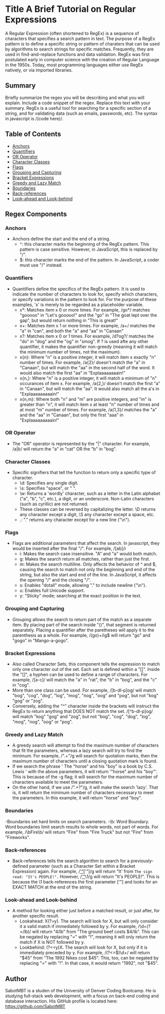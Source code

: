 # Title A Brief Tutorial on Regular Expressions

A Regular Expression (often shortened to RegEx) is a sequence of characters that specifies a search pattern in text. The purpose of a RegEx pattern is to define a specific string or pattern of charaters that can be used by algorithms to search strings for specific matches. Frequently, they are used in find-and-replace functions and data validation. RegEx was first postulated early in computer science with the creation of Regular Language in the 1950s. Today, most programming languages either use RegEx natively, or via imported libraries. 

## Summary

Briefly summarize the regex you will be describing and what you will explain. Include a code snippet of the regex. Replace this text with your summary.
RegEx is a useful tool for searching for a specific section of a string, and for validating data (such as emails, passwords, etc). The syntax in javascript is /(code here)/. 


## Table of Contents

- [Anchors](#anchors)
- [Quantifiers](#quantifiers)
- [OR Operator](#or-operator)
- [Character Classes](#character-classes)
- [Flags](#flags)
- [Grouping and Capturing](#grouping-and-capturing)
- [Bracket Expressions](#bracket-expressions)
- [Greedy and Lazy Match](#greedy-and-lazy-match)
- [Boundaries](#boundaries)
- [Back-references](#back-references)
- [Look-ahead and Look-behind](#look-ahead-and-look-behind)

## Regex Components

### Anchors
 - Anchors define the start and the end of a string. 
    - ^: this character marks the beginning of the RegEx pattern. This pattern is case sensitive. However, in JavaScript, this is replaced by "/".
    - $: this character marks the end of the pattern. In JavaScript, a coder must use "/" instead.

### Quantifiers
 - Quantifiers define the specifics of the RegEx pattern. It is used to indicate the number of characters to look for, specify which characters, or specify variations in the pattern to look for. For the purpose of these examples, 'x' is merely to be regarded as a placeholder variable. 
    - x*: Matches item x 0 or more times. For example, /go*/ matches "gooooo" in "Let's gooooo!" and the "go" in "The goat lept over the gap", but would return nothing in "This is great!"
    - x+: Matches item x 1 or more times. For example, /a+/ matches the "a" in "can", and both the "a" and "aa" in "Canaan"
    - x?: Matches item x 0 or 1 times. For example, /d?og?/ matches the "do" in "dog" and the "og" in "smog". If ? is used afte any other quantifier, it makes the quantifier non-greedy (meaning it will match the minimum number of times, not the maximum). 
    - x{n}: Where "n" is a positive integer, it will match item x exactly "n" number of times. For example, /a{2}/ doesn't match the "a" in "Canaan", but will match the "aa" in the second half of the word. It would also match the first "aa" in "Explaaaaaaaain!"
    - x{n,}: Where "n" is a positive integer, it will match a minimum of "n" occurances of item x. For example, /a{2,}/ doesn't match the first "a" in "Canaan", but will match the "aa". It would also match all the a's in "Explaaaaaaaaain!"
    - x{n,m}: Where both "n" and "m" are positive integers, and "m" is greater than "n", it will match item x at least "n" number of times and at most "m" number of times. For example, /a{1,3}/ matches the "a" and the "aa" in "Canaan", but only the first "aaa" in "Explaaaaaaaaain!"

### OR Operator
 - The "OR" operator is represented by the "|" character. For example, /a|b/ will return the "a" in "cat" OR the "b" in "bog". 

### Character Classes
- Specific signifiers that tell the function to return only a specific type of character. 
    - \d: Specifies any single digit. 
    - \s: Specifies "space", or " ". 
    - \w: Returns a 'wordly' character, such as a letter in the Latin alphabet ("a", "b", "c", etc.), a digit, or an underscore. Non-Latin characters (such as cyrillic) are not returned. 
    - These classes can be reversed by capitalizing the letter. \D returns any character except a digit, \S any character except a space, etc. 
    - .: "." returns any character except for a new line ("\n"). 

### Flags
- Flags are additional parameters that affect the search. In javascript, they would be inserted after the final "/". For example, /[ab]/i
    - i: Makes the search case insensitive. "A" and "a" would both match.
    - g: Makes the search return all matches, rather than just the first.
    - m: Makes the search multiline. Only affects the behavior of ^ and $, causing the search to match not only the beginning and end of the string, but also the start and end of the line. In JavaScript, it affects the opening "/" and the closing "/".
    - s: Enables "dotall" mode, allowing "." to include newline ("\n"). 
    - u: Enables full Unicode support.
    - y: "Sticky" mode; searching at the exact position in the text.  

### Grouping and Capturing
- Grouping allows the search to return part of the match as a separate item. By placing part of the search inside "()", that segment is returned separately. Placing a quantifier after the paretheses will apply it to the parenthesis as a whole. For example, /(go)+/ig$ will return "go" and "gogo" in "Mango-a-gogo". 

### Bracket Expressions
- Also called Character Sets, this component tells the expression to match only one character out of the set. Each set is defined within a "[]". Inside the "[]", a hyphen can be used to define a range of characters. For example, /[a-c]/ will match the "a" in "rat", the "b" in "bog", and the "c" in "cog".
- More than one class can be used. For example, /[b-dl-p]og/ will match "bog", "cog", "dog", "log", "mog", "nog", "oog" and "pog", but not "kog" "gog" or "zog". 
- Conversely, adding the "^" character inside the brackets will instruct the RegEx to return anything that DOES NOT match the set.  /[^b-dl-p]og/ will match "kog" "gog" and "zog", but not "bog", "cog", "dog", "log", "mog", "nog", "oog" or "pog".

### Greedy and Lazy Match
- A greedy search will attempt to find the maximum number of characters that fit the parameters, whereas a lazy search will try to find the minimum. For example, /".+"/g will search for quotation marks, then the maximum number of characters until a closing quotation mark is found. 
- If we search the phrase ' The "horse" and his "boy" is a book by C.S. Lewis ' with the above parameters, it will return '"horse" and his "boy"'. This is because of the -g flag; it will search for the maximum number of characters available to meet the parameters. 
- On the other hand, if we use /".+?"/g, it will make the search 'lazy'. That is, it will return the minimum number of characters necessary to meet the parameters. In this example, it will return "horse" and "boy". 

### Boundaries
-Boundaries set hard limits on search parameters. 
    -\b: Word Boundary. Word boundaries limit search results to whole words, not part of words. For example, /\bFire\b/ will return "Fire" from "Fire Truck" but not "Fire" from "Fireworks". 

### Back-references
- Back-references tells the search algorithm to search for a previously-defined parameter (such as a Character Set within a Bracket Expression) again. For example, /['"](.*?)['"]/g will return "It' from `The sign read: "It's PEOPLE!".` However, /['"](.*?)\1/g will return "It's PEOPLE!". This is because the \1 back-references the first parameter ['"] and looks for an EXACT MATCH at the end of the string. 

### Look-ahead and Look-behind
- A method for looking either just before a matched result, or just after, for another specific result.
    - Lookahead: X(?=y). The search will look for X, but will only consider it a valid match if immediately followed by y. For example, /\d+(?=/lb)/ will return "4/lb" from "The ground beef costs $4/lb". This can be negated by replacing "=" with "!", meaning it will only return the match if X is NOT followed by y. 
    - Lookbehind: (?<=y)X. The search will look for X, but only if it is immediately preceded by y. For example, /(?<=$)\d+/ will return "$45" from "The 1992 Nikes cost $45". This, too, can be negated by replacing "=" with "!". In that case, it would return "1992", not "$45". 

## Author

SabotMBT is a studen of the University of Denver Coding Bootcamp. He is studying full-stack web development, with a focus on back-end coding and database interaction. His GitHub profile is located here: https://github.com/SabotMBT
